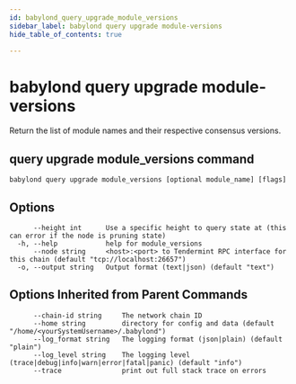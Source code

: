 ```yaml
---
id: babylond_query_upgrade_module_versions
sidebar_label: babylond query upgrade module-versions
hide_table_of_contents: true

---
```


# babylond query upgrade module-versions
Return the list of module names and their respective consensus versions.
## query upgrade module_versions command
```
babylond query upgrade module_versions [optional module_name] [flags]
```
## Options
```
      --height int      Use a specific height to query state at (this can error if the node is pruning state)
  -h, --help            help for module_versions
      --node string     <host>:<port> to Tendermint RPC interface for this chain (default "tcp://localhost:26657")
  -o, --output string   Output format (text|json) (default "text")
```
## Options Inherited from Parent Commands
```
      --chain-id string     The network chain ID
      --home string         directory for config and data (default "/home/<yourSystemUsername>/.babylond")
      --log_format string   The logging format (json|plain) (default "plain")
      --log_level string    The logging level (trace|debug|info|warn|error|fatal|panic) (default "info")
      --trace               print out full stack trace on errors
```